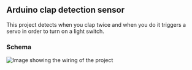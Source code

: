 ## Arduino clap detection sensor
 This project detects when you clap twice and when you do it triggers a servo in order to turn on a light switch.

 ### Schema
 ![Image showing the wiring of the project](image.jpg)
